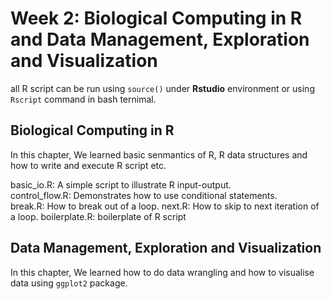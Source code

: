 # Week 2: Biological Computing in R and Data Management, Exploration and Visualization
all R script can be run using  `source()` under **Rstudio** environment or using `Rscript` command in bash ternimal.

## Biological Computing in R
In this chapter, We learned basic senmantics of R, R data structures and how to write and execute R script etc.

basic_io.R: A simple script to illustrate R input-output.  
control_flow.R: Demonstrates how to use conditional statements.  
break.R: How to break out of a loop.
next.R: How to skip to next iteration of a loop.
boilerplate.R: boilerplate of R script





## Data Management, Exploration and Visualization
In this chapter, We learned how to do data wrangling and how to visualise data using `ggplot2` package.